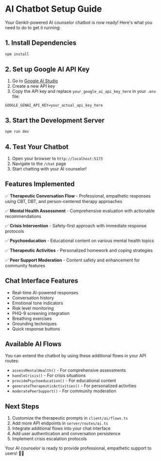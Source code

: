 # AI Chatbot Setup Guide

Your Genkit-powered AI counselor chatbot is now ready! Here's what you need to do to get it running:

## 1. Install Dependencies

```bash
npm install
```

## 2. Set up Google AI API Key

1. Go to [Google AI Studio](https://aistudio.google.com/app/apikey)
2. Create a new API key
3. Copy the API key and replace `your_google_ai_api_key_here` in your `.env` file:

```env
GOOGLE_GENAI_API_KEY=your_actual_api_key_here
```

## 3. Start the Development Server

```bash
npm run dev
```

## 4. Test Your Chatbot

1. Open your browser to `http://localhost:5173`
2. Navigate to the `/chat` page
3. Start chatting with your AI counselor!

## Features Implemented

✅ **Therapeutic Conversation Flow** - Professional, empathetic responses using CBT, DBT, and person-centered therapy approaches

✅ **Mental Health Assessment** - Comprehensive evaluation with actionable recommendations

✅ **Crisis Intervention** - Safety-first approach with immediate response protocols

✅ **Psychoeducation** - Educational content on various mental health topics

✅ **Therapeutic Activities** - Personalized homework and coping strategies

✅ **Peer Support Moderation** - Content safety and enhancement for community features

## Chat Interface Features

- Real-time AI-powered responses
- Conversation history
- Emotional tone indicators
- Risk level monitoring
- PHQ-9 screening integration
- Breathing exercises
- Grounding techniques
- Quick response buttons

## Available AI Flows

You can extend the chatbot by using these additional flows in your API routes:

- `assessMentalHealth()` - For comprehensive assessments
- `handleCrisis()` - For crisis situations
- `providePsychoeducation()` - For educational content
- `generateTherapeuticActivities()` - For personalized activities
- `moderatePeerSupport()` - For community moderation

## Next Steps

1. Customize the therapeutic prompts in `client/ai/flows.ts`
2. Add more API endpoints in `server/routes/ai.ts`
3. Integrate additional flows into your chat interface
4. Add user authentication and conversation persistence
5. Implement crisis escalation protocols

Your AI counselor is ready to provide professional, empathetic support to users! 🤖💙